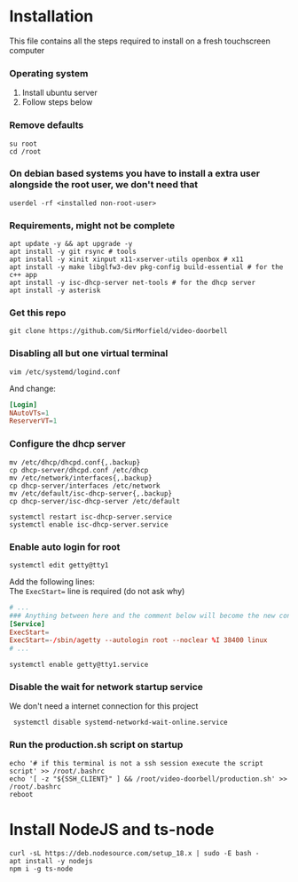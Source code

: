 # Installation

This file contains all the steps required to install on a fresh touchscreen computer

### Operating system
1. Install ubuntu server
2. Follow steps below

### Remove defaults
```shell
su root
cd /root
```

### On debian based systems you have to install a extra user alongside the root user, we don't need that
```shell
userdel -rf <installed non-root-user>
```

### Requirements, might not be complete
```shell
apt update -y && apt upgrade -y
apt install -y git rsync # tools
apt install -y xinit xinput x11-xserver-utils openbox # x11
apt install -y make libglfw3-dev pkg-config build-essential	# for the c++ app
apt install -y isc-dhcp-server net-tools # for the dhcp server
apt install -y asterisk
```

### Get this repo
```shell
git clone https://github.com/SirMorfield/video-doorbell
```

### Disabling all but one virtual terminal
```shell
vim /etc/systemd/logind.conf
```
And change:
```conf
[Login]
NAutoVTs=1
ReserverVT=1
```

### Configure the dhcp server
```shell
mv /etc/dhcp/dhcpd.conf{,.backup}
cp dhcp-server/dhcpd.conf /etc/dhcp
mv /etc/network/interfaces{,.backup}
cp dhcp-server/interfaces /etc/network
mv /etc/default/isc-dhcp-server{,.backup}
cp dhcp-server/isc-dhcp-server /etc/default

systemctl restart isc-dhcp-server.service
systemctl enable isc-dhcp-server.service
```

### Enable auto login for root
```shell
systemctl edit getty@tty1
```
Add the following lines:\
The `ExecStart=` line is required (do not ask why)
```conf
# ...
### Anything between here and the comment below will become the new contents of the file
[Service]
ExecStart=
ExecStart=-/sbin/agetty --autologin root --noclear %I 38400 linux
# ...
```

```shell
systemctl enable getty@tty1.service
```

### Disable the wait for network startup service
We don't need a internet connection for this project
```shell
 systemctl disable systemd-networkd-wait-online.service
```

### Run the production.sh script on startup
```shell
echo '# if this terminal is not a ssh session execute the script script' >> /root/.bashrc
echo '[ -z "${SSH_CLIENT}" ] && /root/video-doorbell/production.sh' >> /root/.bashrc
reboot
```

# Install NodeJS and ts-node
```shell
curl -sL https://deb.nodesource.com/setup_18.x | sudo -E bash -
apt install -y nodejs
npm i -g ts-node
```
